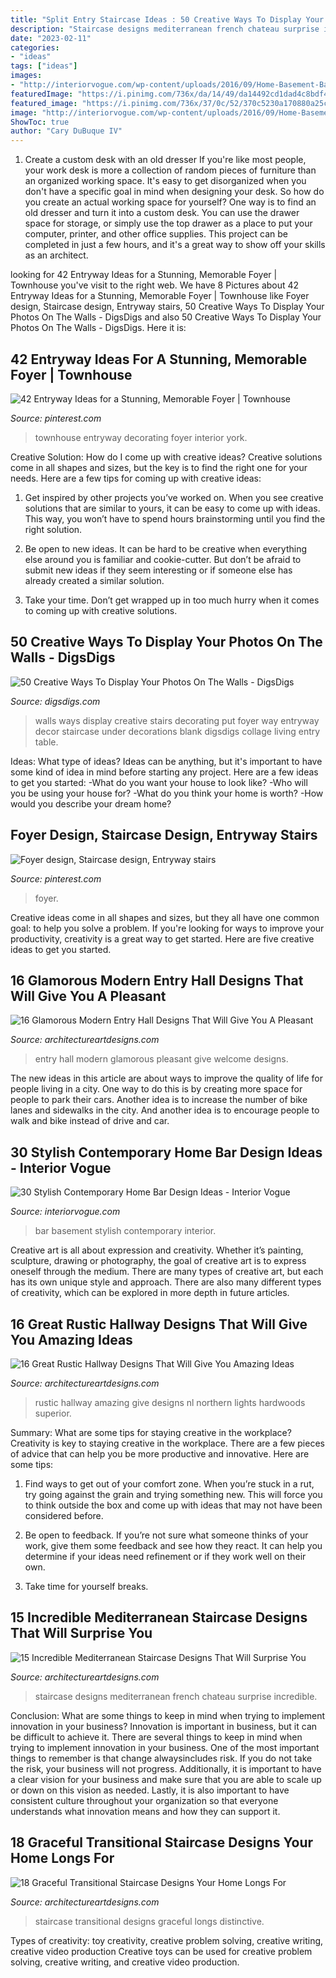```yaml
---
title: "Split Entry Staircase Ideas : 50 Creative Ways To Display Your Photos On The Walls"
description: "Staircase designs mediterranean french chateau surprise incredible"
date: "2023-02-11"
categories:
- "ideas"
tags: ["ideas"]
images:
- "http://interiorvogue.com/wp-content/uploads/2016/09/Home-Basement-Bar-Design-Ideas.jpg"
featuredImage: "https://i.pinimg.com/736x/da/14/49/da14492cd1dad4c8bdf44cc598fdf66e--townhouse-entryway-townhouse-decorating.jpg"
featured_image: "https://i.pinimg.com/736x/37/0c/52/370c5230a170880a25cdefc86f479cba.jpg"
image: "http://interiorvogue.com/wp-content/uploads/2016/09/Home-Basement-Bar-Design-Ideas.jpg"
ShowToc: true
author: "Cary DuBuque IV"
---
```



1. Create a custom desk with an old dresser
If you're like most people, your work desk is more a collection of random pieces of furniture than an organized working space. It's easy to get disorganized when you don't have a specific goal in mind when designing your desk. So how do you create an actual working space for yourself? One way is to find an old dresser and turn it into a custom desk. You can use the drawer space for storage, or simply use the top drawer as a place to put your computer, printer, and other office supplies. This project can be completed in just a few hours, and it's a great way to show off your skills as an architect.

	

		
looking for 42 Entryway Ideas for a Stunning, Memorable Foyer | Townhouse you've visit to the right web. We have 8 Pictures about 42 Entryway Ideas for a Stunning, Memorable Foyer | Townhouse like Foyer design, Staircase design, Entryway stairs, 50 Creative Ways To Display Your Photos On The Walls - DigsDigs and also 50 Creative Ways To Display Your Photos On The Walls - DigsDigs. Here it is:
		
    
## 42 Entryway Ideas For A Stunning, Memorable Foyer | Townhouse

<img loading=lazy src="https://i.pinimg.com/736x/da/14/49/da14492cd1dad4c8bdf44cc598fdf66e--townhouse-entryway-townhouse-decorating.jpg" onerror="this.onerror=null;this.src='https://tse4.mm.bing.net/th?id=OIP.ihVS8U1uQz5V16U3BUrDrQHaJ3&amp;pid=15.1';" alt="42 Entryway Ideas for a Stunning, Memorable Foyer | Townhouse">

_Source: pinterest.com_

>townhouse entryway decorating foyer interior york. 

	

Creative Solution: How do I come up with creative ideas?
Creative solutions come in all shapes and sizes, but the key is to find the right one for your needs. Here are a few tips for coming up with creative ideas:
1. Get inspired by other projects you’ve worked on. When you see creative solutions that are similar to yours, it can be easy to come up with ideas. This way, you won’t have to spend hours brainstorming until you find the right solution.

2. Be open to new ideas. It can be hard to be creative when everything else around you is familiar and cookie-cutter. But don’t be afraid to submit new ideas if they seem interesting or if someone else has already created a similar solution.

3. Take your time. Don’t get wrapped up in too much hurry when it comes to coming up with creative solutions.

    
## 50 Creative Ways To Display Your Photos On The Walls - DigsDigs

<img loading=lazy src="http://www.digsdigs.com/photos/creative-ways-to-display-your-photos-on-the-walls-49.jpg" onerror="this.onerror=null;this.src='https://tse4.mm.bing.net/th?id=OIP.X-lR4w8qWxJHTuNo0nmjKQHaLH&amp;pid=15.1';" alt="50 Creative Ways To Display Your Photos On The Walls - DigsDigs">

_Source: digsdigs.com_

>walls ways display creative stairs decorating put foyer way entryway decor staircase under decorations blank digsdigs collage living entry table. 

	

Ideas: What type of ideas?
Ideas can be anything, but it's important to have some kind of idea in mind before starting any project. Here are a few ideas to get you started: 
-What do you want your house to look like? 
-Who will you be using your house for? 
-What do you think your home is worth? 
-How would you describe your dream home?

    
## Foyer Design, Staircase Design, Entryway Stairs

<img loading=lazy src="https://i.pinimg.com/736x/37/0c/52/370c5230a170880a25cdefc86f479cba.jpg" onerror="this.onerror=null;this.src='https://tse1.mm.bing.net/th?id=OIP.K32klFUoBq7_UFUjcdpEtAHaKE&amp;pid=15.1';" alt="Foyer design, Staircase design, Entryway stairs">

_Source: pinterest.com_

>foyer. 

	

Creative ideas come in all shapes and sizes, but they all have one common goal: to help you solve a problem. If you're looking for ways to improve your productivity, creativity is a great way to get started. Here are five creative ideas to get you started.

    
## 16 Glamorous Modern Entry Hall Designs That Will Give You A Pleasant

<img loading=lazy src="https://www.architectureartdesigns.com/wp-content/uploads/2018/01/16-Glamorous-Modern-Entry-Hall-Designs-That-Will-Give-You-A-Pleasant-Welcome-9.jpg" onerror="this.onerror=null;this.src='https://tse3.mm.bing.net/th?id=OIP.WwmbKcJzkN4-AyRn4V1WuwHaKi&amp;pid=15.1';" alt="16 Glamorous Modern Entry Hall Designs That Will Give You A Pleasant">

_Source: architectureartdesigns.com_

>entry hall modern glamorous pleasant give welcome designs. 

	

The new ideas in this article are about ways to improve the quality of life for people living in a city. One way to do this is by creating more space for people to park their cars. Another idea is to increase the number of bike lanes and sidewalks in the city. And another idea is to encourage people to walk and bike instead of drive and car.

    
## 30 Stylish Contemporary Home Bar Design Ideas - Interior Vogue

<img loading=lazy src="http://interiorvogue.com/wp-content/uploads/2016/09/Home-Basement-Bar-Design-Ideas.jpg" onerror="this.onerror=null;this.src='https://tse1.mm.bing.net/th?id=OIP.2budMAwm9f0JQMjUVG19kgHaLD&amp;pid=15.1';" alt="30 Stylish Contemporary Home Bar Design Ideas - Interior Vogue">

_Source: interiorvogue.com_

>bar basement stylish contemporary interior. 

	

Creative art is all about expression and creativity. Whether it’s painting, sculpture, drawing or photography, the goal of creative art is to express oneself through the medium. There are many types of creative art, but each has its own unique style and approach. There are also many different types of creativity, which can be explored in more depth in future articles.

    
## 16 Great Rustic Hallway Designs That Will Give You Amazing Ideas

<img loading=lazy src="https://www.architectureartdesigns.com/wp-content/uploads/2015/05/16-Great-Rustic-Hallway-Designs-That-Will-Give-You-Amazing-Ideas-6.jpg" onerror="this.onerror=null;this.src='https://tse4.mm.bing.net/th?id=OIP.vNZscgMsl8k3Q5_ukCgHNQAAAA&amp;pid=15.1';" alt="16 Great Rustic Hallway Designs That Will Give You Amazing Ideas">

_Source: architectureartdesigns.com_

>rustic hallway amazing give designs nl northern lights hardwoods superior. 

	

Summary: What are some tips for staying creative in the workplace?
Creativity is key to staying creative in the workplace. There are a few pieces of advice that can help you be more productive and innovative. Here are some tips:
1. Find ways to get out of your comfort zone. When you’re stuck in a rut, try going against the grain and trying something new. This will force you to think outside the box and come up with ideas that may not have been considered before.

2. Be open to feedback. If you’re not sure what someone thinks of your work, give them some feedback and see how they react. It can help you determine if your ideas need refinement or if they work well on their own.

3. Take time for yourself breaks.

    
## 15 Incredible Mediterranean Staircase Designs That Will Surprise You

<img loading=lazy src="https://www.architectureartdesigns.com/wp-content/uploads/2016/07/15-Incredible-Mediterranean-Staircase-Designs-That-Will-Surprise-You-14.jpg" onerror="this.onerror=null;this.src='https://tse2.mm.bing.net/th?id=OIP.nEikje5THL67mPen-pTPQwHaLI&amp;pid=15.1';" alt="15 Incredible Mediterranean Staircase Designs That Will Surprise You">

_Source: architectureartdesigns.com_

>staircase designs mediterranean french chateau surprise incredible. 

	

Conclusion: What are some things to keep in mind when trying to implement innovation in your business?
Innovation is important in business, but it can be difficult to achieve it. There are several things to keep in mind when trying to implement innovation in your business. One of the most important things to remember is that change alwaysincludes risk. If you do not take the risk, your business will not progress. Additionally, it is important to have a clear vision for your business and make sure that you are able to scale up or down on this vision as needed. Lastly, it is also important to have consistent culture throughout your organization so that everyone understands what innovation means and how they can support it.

    
## 18 Graceful Transitional Staircase Designs Your Home Longs For

<img loading=lazy src="https://www.architectureartdesigns.com/wp-content/uploads/2017/03/18-Graceful-Transitional-Staircase-Designs-Your-Home-Longs-For-11-630x945.jpg" onerror="this.onerror=null;this.src='https://tse1.mm.bing.net/th?id=OIP.Pizw2TsmuZehOSEZtOvATQHaLH&amp;pid=15.1';" alt="18 Graceful Transitional Staircase Designs Your Home Longs For">

_Source: architectureartdesigns.com_

>staircase transitional designs graceful longs distinctive. 

	

Types of creativity: toy creativity, creative problem solving, creative writing, creative video production
Creative toys can be used for creative problem solving, creative writing, and creative video production.

